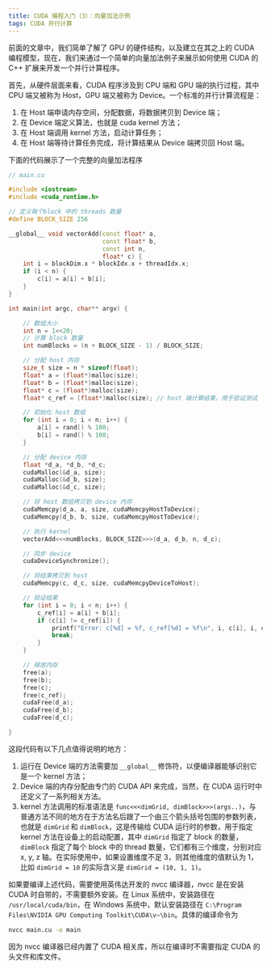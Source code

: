 ```yaml
---
title: CUDA 编程入门（3）：向量加法示例
tags: CUDA 并行计算
---
```


前面的文章中，我们简单了解了 GPU 的硬件结构，以及建立在其之上的 CUDA 编程模型，现在，我们来通过一个简单的向量加法例子来展示如何使用 CUDA 的 C++ 扩展来开发一个并行计算程序。

首先，从硬件层面来看，CUDA 程序涉及到 CPU 端和 GPU 端的执行过程，其中 CPU 端又被称为 Host，GPU 端又被称为 Device。一个标准的并行计算流程是：

1. 在 Host 端申请内存空间，分配数据，将数据拷贝到 Device 端；
2. 在 Device 端定义算法，也就是 cuda kernel 方法；
3. 在 Host 端调用 kernel 方法，启动计算任务；
4. 在 Host 端等待计算任务完成，将计算结果从 Device 端拷贝回 Host 端。

下面的代码展示了一个完整的向量加法程序 

```cpp
// main.cu

#include <iostream>
#include <cuda_runtime.h>

// 定义每个block 中的 threads 数量
#define BLOCK_SIZE 256

__global__ void vectorAdd(const float* a, 
                          const float* b,
                          const int n,
                          float* c) {
    int i = blockDim.x * blockIdx.x + threadIdx.x;
    if (i < n) {
        c[i] = a[i] + b[i];
    }
}

int main(int argc, char** argv) {

    // 数组大小
    int n = 1<<20;
    // 计算 block 数量
    int numBlocks = (n + BLOCK_SIZE - 1) / BLOCK_SIZE;

    // 分配 host 内存
    size_t size = n * sizeof(float);
    float* a = (float*)malloc(size);
    float* b = (float*)malloc(size);
    float* c = (float*)malloc(size);
    float* c_ref = (float*)malloc(size); // host 端计算结果，用于验证测试

    // 初始化 host 数组
    for (int i = 0; i < n; i++) {
        a[i] = rand() % 100;
        b[i] = rand() % 100;
    }

    // 分配 device 内存
    float *d_a, *d_b, *d_c;
    cudaMalloc(&d_a, size);
    cudaMalloc(&d_b, size);
    cudaMalloc(&d_c, size);

    // 将 host 数组拷贝到 device 内存
    cudaMemcpy(d_a, a, size, cudaMemcpyHostToDevice);
    cudaMemcpy(d_b, b, size, cudaMemcpyHostToDevice);

    // 执行 kernel
    vectorAdd<<<numBlocks, BLOCK_SIZE>>>(d_a, d_b, n, d_c);

    // 同步 device
    cudaDeviceSynchronize();

    // 将结果拷贝到 host
    cudaMemcpy(c, d_c, size, cudaMemcpyDeviceToHost);

    // 验证结果
    for (int i = 0; i < n; i++) {
        c_ref[i] = a[i] + b[i];
        if (c[i] != c_ref[i]) {
            printf("Error: c[%d] = %f, c_ref[%d] = %f\n", i, c[i], i, c_ref[i]);
            break;
        }
    }

    // 释放内存
    free(a);
    free(b);
    free(c);
    free(c_ref);
    cudaFree(d_a);
    cudaFree(d_b);
    cudaFree(d_c);

}
```

这段代码有以下几点值得说明的地方：

1. 运行在 Device 端的方法需要加 `__global__` 修饰符，以便编译器能够识别它是一个 kernel 方法；
2. Device 端的内存分配由专门的 CUDA API 来完成，当然，在 CUDA 运行时中还定义了一系列相关方法。
3. kernel 方法调用的标准语法是 `func<<<dimGrid, dimBlock>>>(args..)`，与普通方法不同的地方在于方法名后跟了一个由三个箭头括号包围的参数列表，也就是 `dimGrid` 和 `dimBlock`，这是传输给 CUDA 运行时的参数，用于指定 kernel 方法在设备上的启动配置，其中 `dimGrid` 指定了 block 的数量，`dimBlock` 指定了每个 block 中的 thread 数量，它们都有三个维度，分别对应 x, y, z 轴。在实际使用中，如果设置维度不足 3，则其他维度的值默认为 1，比如 `dimGrid = 10` 的实际含义是 `dimGrid = (10, 1, 1)`。

如果要编译上述代码，需要使用英伟达开发的 nvcc 编译器，nvcc 是在安装 CUDA 时自带的，不需要额外安装。在 Linux 系统中，安装路径在 `/usr/local/cuda/bin`，在 Windows 系统中，默认安装路径在 `C:\Program Files\NVIDIA GPU Computing Toolkit\CUDA\v~\bin`。具体的编译命令为

```bash
nvcc main.cu -o main
```

因为 nvcc 编译器已经内置了 CUDA 相关库，所以在编译时不需要指定 CUDA 的头文件和库文件。
